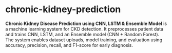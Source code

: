 # chronic-kidney-prediction
**Chronic Kidney Disease Prediction using CNN, LSTM &amp; Ensemble Model** is a machine learning system for CKD detection. It preprocesses patient data and trains CNN, LSTM, and an Ensemble model (CNN + Random Forest). The system enables dataset uploads, model training, and evaluation using accuracy, precision, recall, and F1-score for early diagnosis.
